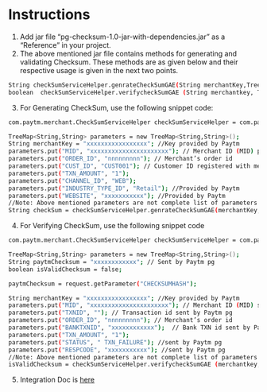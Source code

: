 # Instructions

1. Add jar file  “pg-checksum-1.0-jar-with-dependencies.jar” as a “Reference” in your project.
2. The above mentioned jar file contains methods for generating and validating Checksum. These methods are as given below and their respective usage is given in the next two points.
 ```sh
 String checkSumServiceHelper.genrateCheckSumGAE(String merchantKey,TreeMap reqMap);
 boolean  checkSumServiceHelper.verifycheckSumGAE (String merchantkey, TreeMap   responseTreeMap, String responseChecksum);
 ```
 
3. For Generating CheckSum, use the following snippet code:
 ```sh
 com.paytm.merchant.CheckSumServiceHelper checkSumServiceHelper = com.paytm.merchant.CheckSumServiceHelper.getCheckSumServiceHelper();
 
 TreeMap<String,String> parameters = new TreeMap<String,String>();
 String merchantKey = "xxxxxxxxxxxxxxxxx"; //Key provided by Paytm
 parameters.put("MID", "xxxxxxxxxxxxxxxxxxxxxx"); // Merchant ID (MID) provided by Paytm
 parameters.put("ORDER_ID", "nnnnnnnnn"); // Merchant’s order id
 parameters.put("CUST_ID", "CUST001"); // Customer ID registered with merchant
 parameters.put("TXN_AMOUNT", "1");
 parameters.put("CHANNEL_ID", "WEB");
 parameters.put("INDUSTRY_TYPE_ID", "Retail"); //Provided by Paytm
 parameters.put("WEBSITE", "xxxxxxxxxxx"); //Provided by Paytm
 //Note: Above mentioned parameters are not complete list of parameters. Please refer integration document for additional parameters which need to be passed.
 String checkSum = checkSumServiceHelper.genrateCheckSumGAE(merchantKey, parameters);
 ```
4. For Verifying CheckSum, use the following snippet code
 ```sh
 com.paytm.merchant.CheckSumServiceHelper checkSumServiceHelper = com.paytm.merchant.CheckSumServiceHelper.getCheckSumServiceHelper();
 
 TreeMap<String,String> parameters = new TreeMap<String,String>();
 String paytmChecksum = "xxxxxxxxxxxx"; // Sent by Paytm pg
 boolean isValidChecksum = false;
 
 paytmChecksum = request.getParameter("CHECKSUMHASH");
 
 String merchantKey = "xxxxxxxxxxxxxxxxx"; //Key provided by Paytm
 parameters.put("MID", "xxxxxxxxxxxxxxxxxxxxxx"); // Merchant ID (MID) sent by Paytm pg
 parameters.put("TXNID", ""); // Transaction id sent by Paytm pg
 parameters.put("ORDER_ID", "nnnnnnnnn"); // Merchant’s order id
 parameters.put("BANKTXNID", "xxxxxxxxxxxx");  // Bank TXN id sent by Paytm pg
 parameters.put("TXN_AMOUNT", "1");
 parameters.put("STATUS", " TXN_FAILURE"); //sent by Paytm pg
 parameters.put("RESPCODE", "xxxxxxxxxxx"); //sent by Paytm pg
 //Note: Above mentioned parameters are not complete list of parameters. Please refer integration document for additional parameters which need to be passed.
 isValidChecksum = checkSumServiceHelper.verifycheckSumGAE (merchantkey, parameters, paytmChecksum);
 ```
5. Integration Doc is [here](http://paywithpaytm.com/developer/paytm_api_doc/)
